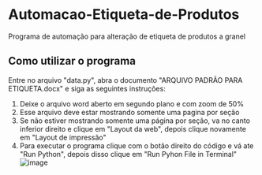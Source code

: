 # Automacao-Etiqueta-de-Produtos
Programa de automação para alteração de etiqueta de produtos a granel

## Como utilizar o programa
Entre no arquivo "data.py", abra o documento "ARQUIVO PADRÃO PARA ETIQUETA.docx" e siga as seguintes instruções:
1) Deixe o arquivo word aberto em segundo plano e com zoom de 50%
2) Esse arquivo deve estar mostrando somente uma pagina por seção
3) Se não estiver mostrando somente uma página por seção, va no canto inferior direito e clique em "Layout da web", depois clique novamente em "Layout de impressão"
4) Para executar o programa clique com o botão direito do código e vá ate "Run Python", depois disso clique em "Run Pyhon File in Terminal"
   ![image](https://github.com/Igoreduardobraga/Automacao-Etiqueta-de-Produtos/assets/94845990/74579a20-5089-4075-9ac8-1e30fa098952)
